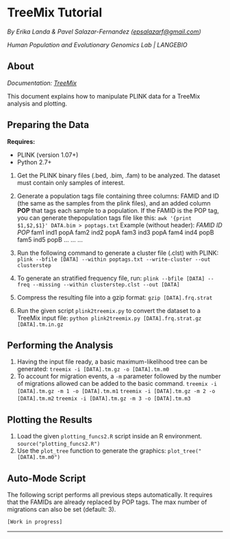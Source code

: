 # TreeMix Tutorial

*By Erika Landa & Pavel Salazar-Fernandez (epsalazarf@gmail.com)*

*Human Population and Evolutionary Genomics Lab | LANGEBIO*

## About
*Documentation: [TreeMix](http://bitbucket.org/nygcresearch/treemix/wiki/Home)*

This document explains how to manipulate PLINK data for a TreeMix analysis and plotting.

## Preparing the Data

**Requires:**
- PLINK (version 1.07+)
- Python 2.7+

1. Get the PLINK binary files (.bed, .bim, .fam) to be analyzed. The dataset must contain only samples of interest.
2. Generate a population tags file containing three columns: FAMID and ID (the same as the samples from the plink files), and an added column **POP** that tags each sample to a population. If the FAMID is the POP tag, you can generate thepopulation tags file like this:
`awk '{print $1,$2,$1}' DATA.bim > poptags.txt`
Example (without header):
*FAMID* *ID* *POP*
fam1  ind1  popA
fam2  ind2  popA
fam3  ind3  popA
fam4  ind4  popB
fam5  ind5  popB
... ... ...

3. Run the following command to generate a cluster file (.clst) with PLINK:
`plink --bfile [DATA] --within poptags.txt --write-cluster --out clusterstep`

4. To generate an stratified frequency file, run:
`plink --bfile [DATA] --freq --missing --within clusterstep.clst --out [DATA]`

5. Compress the resulting file into a gzip format:
`gzip [DATA].frq.strat`

6. Run the given script `plink2treemix.py` to convert the dataset to a TreeMix input file:
`python plink2treemix.py [DATA].frq.strat.gz [DATA].tm.in.gz`

## Performing the Analysis
1. Having the input file ready, a basic maximum-likelihood tree can be generated:
`treemix -i [DATA].tm.gz -o [DATA].tm.m0`
2. To account for migration events, a `-m` parameter followed by the number of migrations allowed can be added to the basic command.
`treemix -i [DATA].tm.gz -m 1 -o [DATA].tm.m1`
`treemix -i [DATA].tm.gz -m 2 -o [DATA].tm.m2`
`treemix -i [DATA].tm.gz -m 3 -o [DATA].tm.m3`

## Plotting the Results
1. Load the given `plotting_funcs2.R` script inside an R environment.
`source("plotting_funcs2.R")`
2. Use the `plot_tree` function to generate the graphics:
`plot_tree("[DATA].tm.m0")`

## Auto-Mode Script
The following script performs all previous steps automatically. It requires that the FAMIDs are already replaced by POP tags. The max number of migrations can also be set (default: 3).
```bash
[Work in progress]
```
---
